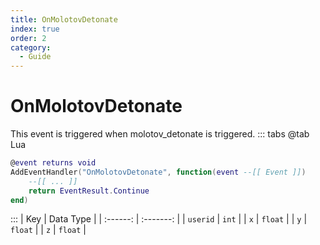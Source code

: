 ```yaml
---
title: OnMolotovDetonate
index: true
order: 2
category:
  - Guide
---
```


# OnMolotovDetonate
This event is triggered when molotov_detonate is triggered.
::: tabs
@tab Lua
```lua
@event returns void
AddEventHandler("OnMolotovDetonate", function(event --[[ Event ]])
    --[[ ... ]]
    return EventResult.Continue
end)
```

:::
|    Key   | Data Type |
| :------: | :-------: |
| `userid` |   `int`   |
|    `x`   |  `float`  |
|    `y`   |  `float`  |
|    `z`   |  `float`  |